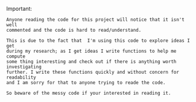 Important:

    Anyone reading the code for this project will notice that it isn't well
    commented and the code is hard to read/understand.

    This is due to the fact that  I'm using this code to explore ideas I get
    during my research; as I get ideas I write functions to help me compute
    some thing interesting and check out if there is anything worth investigating 
    further. I write these functions quickly and without concern for readability 
    and I am sorry for that to anyone trying to reade the code.

    So beware of the messy code if your interested in reading it.
